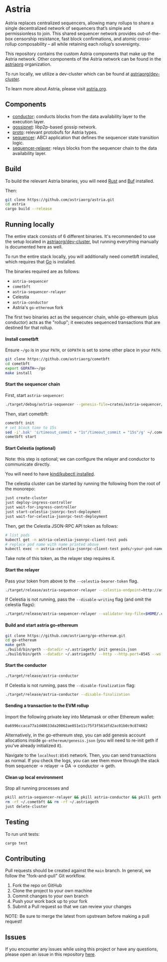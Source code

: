 # Astria

Astria replaces centralized sequencers, allowing many rollups to share a single decentralized network of sequencers that’s simple and permissionless to join. This shared sequencer network provides out-of-the-box censorship resistance, fast block confirmations, and atomic cross-rollup composability – all while retaining each rollup’s sovereignty.

This repository contains the custom Astria components that make up the Astria network. Other components of the Astria network can be found in the [astriaorg](https://github.com/astriaorg) organization. 

To run locally, we utilize a dev-cluster which can be found at [astriaorg/dev-cluster](https://github.com/astriaorg/dev-cluster). 

To learn more about Astria, please visit [astria.org](https://astria.org).

## Components

* [conductor](https://github.com/astriaorg/astria/tree/main/crates/astria-conductor): conducts blocks from the data availability layer to the execution layer.
* [gossipnet](https://github.com/astriaorg/astria/tree/main/crates/astria-gossipnet): libp2p-based gossip network.
* [proto](https://github.com/astriaorg/astria/tree/main/crates/astria-proto): relevant protobufs for Astria types.
* [sequencer](https://github.com/astriaorg/astria/tree/main/crates/astria-sequencer): ABCI application that defines the sequencer state transition logic.
* [sequencer-relayer](https://github.com/astriaorg/astria/tree/main/crates/astria-sequencer-relayer): relays blocks from the sequencer chain to the data availability layer.

## Build

To build the relevant Astria binaries, you will need [Rust](https://www.rust-lang.org/tools/install) and [Buf](https://buf.build/docs/installation/) installed.

Then:
```sh
git clone https://github.com/astriaorg/astria.git
cd astria
cargo build --release
```

## Running locally

The entire stack consists of 6 different binaries. It's recommended to use the setup located in [astriaorg/dev-cluster](https://github.com/astriaorg/dev-cluster), but running everything manually is documented here as well.

To run the entire stack locally, you will additionally need cometbft installed, which requires that [Go](https://go.dev/doc/install) is installed.

The binaries required are as follows:
- `astria-sequencer`
- `cometbft`
- `astria-sequencer-relayer`
- Celestia
- `astria-conductor`
- Astria's `go-ethereum` fork

The first two binaries act as the sequencer chain, while go-ethereum (plus conductor) acts as the "rollup"; it executes sequenced transactions that are destined for that rollup.

#### Install cometbft
Ensure `~/go` is in your `PATH`, or `GOPATH` is set to some other place in your `PATH`.

```sh
git clone https://github.com/astriaorg/cometbft
cd cometbft
export GOPATH=~/go
make install
```

#### Start the sequencer chain

First, start `astria-sequencer`:

```sh
./target/debug/astria-sequencer --genesis-file=crates/astria-sequencer/test-genesis.json
```

Then, start cometbft:
```sh
cometbft init
# set block time to 15s 
sed -i'.bak' 's/timeout_commit = "1s"/timeout_commit = "15s"/g' ~/.cometbft/config/config.toml
cometbft start
```

#### Start Celestia (optional)

Note: this step is optional; we can configure the relayer and conductor to communicate directly.

You will need to have [kind/kubectl installed](https://kind.sigs.k8s.io/docs/user/quick-start/).

The celestia cluster can be started by running the following from the root of the monorepo:
```sh
just create-cluster
just deploy-ingress-controller
just wait-for-ingress-controller
just start-celestia-jsonrpc-test-deployment
just wait-for-celestia-jsonrpc-test-deployment
```

Then, get the Celestia JSON-RPC API token as follows:
```sh
# list pods
kubectl get -n astria-celestia-jsonrpc-client-test pods
# replace pod name with name printed above
kubectl exec -n astria-celestia-jsonrpc-client-test pods/<your-pod-name-with-hashes-etc> -c celestia-bridge -- cat /home/celestia/.admin_token
```

Take note of this token, as the relayer step requires it.

#### Start the relayer

Pass your token from above to the `--celestia-bearer-token` flag.

```sh
./target/release/astria-sequencer-relayer --celestia-endpoint=http://astria-celestia-jsonrpc-client-test.localdev.me:80/jsonrpc/ --celestia-bearer-token=<token-from-above-step> --validator-key-file=$HOME/.cometbft/config/priv_validator_key.json 
```

If Celestia is not running, pass the `--disable-writing` flag (and omit the celestia flags):

```sh
./target/release/astria-sequencer-relayer --validator-key-file=$HOME/.cometbft/config/priv_validator_key.json --disable-writing
```

#### Build and start astria go-ethereum

```sh
git clone https://github.com/astriaorg/go-ethereum.git
cd go-ethereum
make geth
./build/bin/geth --datadir ~/.astriageth/ init genesis.json
./build/bin/geth --datadir ~/.astriageth/ --http --http.port=8545 --ws --ws.port=8545 --networkid=1337 --http.corsdomain='*' --ws.origins='*' --grpc --grpc.addr=localhost --grpc.port 50051
```

#### Start the conductor

```sh
./target/release/astria-conductor
```

If Celestia is not running, pass the `--disable-finalization` flag:

```sh
./target/release/astria-conductor --disable-finalization
```

#### Sending a transaction to the EVM rollup

Import the following private key into Metamask or other Ethereum wallet:
```
0a6996ccaca77a1d48633da20062ae051e11c75f3f561dfd2ac01b0c9c874662
```

Alternatively, in the go-ethereum step, you can add genesis account allocations inside `go-ethereum/genesis.json` (you will need to re-init geth if you've already initialized it).

Navigate to the `localhost:8545` network. Then, you can send transactions as normal. If you check the logs, you can see them move through the stack from sequencer -> relayer -> DA -> conductor -> geth.

#### Clean up local environment

Stop all running processes and 
```sh
pkill astria-sequencer-relayer && pkill astria-conductor && pkill geth && pkill astria-sequencer && pkill cometbft
rm -rf ~/.cometbft && rm -rf ~/.astriageth
just delete-cluster
```

## Testing

To run unit tests:
```sh
cargo test
```

## Contributing

Pull requests should be created against the `main` branch. In general, we follow the "fork-and-pull" Git workflow.

1. Fork the repo on GitHub
2. Clone the project to your own machine
3. Commit changes to your own branch
4. Push your work back up to your fork
5. Submit a Pull request so that we can review your changes

NOTE: Be sure to merge the latest from upstream before making a pull request!

## Issues

If you encounter any issues while using this project or have any questions, please open an issue in this repository [here](https://github.com/astriaorg/astria/issues).
